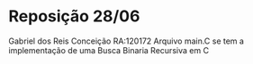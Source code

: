 # Reposição 28/06
Gabriel dos Reis Conceição RA:120172
Arquivo main.C se tem a implementação de uma Busca Binaria Recursiva em C
